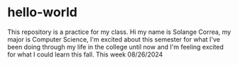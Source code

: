 # hello-world
This repository is a practice for my class.
Hi my name is Solange Correa, my major is Computer Science, I'm excited about this semester for what I've been doing through my life in the college until now and I'm feeling excited for what I could learn this fall. 
This week 08/26/2024
